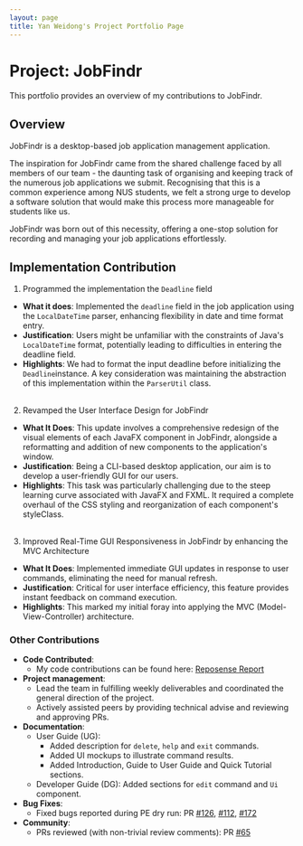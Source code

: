 ```yaml
---
layout: page
title: Yan Weidong's Project Portfolio Page
---
```


# Project: JobFindr

This portfolio provides an overview of my contributions to JobFindr.

## Overview

JobFindr is a desktop-based job application management application.

The inspiration for JobFindr came from the shared challenge faced by all members of our team - the daunting task of
organising and keeping track of the numerous job applications we submit. Recognising that this is a common experience
among NUS students, we felt a strong urge to develop a software solution that would make this process more manageable
for students like us.

JobFindr was born out of this necessity, offering a one-stop solution for recording and managing your job applications
effortlessly.

## Implementation Contribution

1. Programmed the implementation the `Deadline` field

* **What it does**: Implemented the `deadline` field in the job application using the `LocalDateTime` parser, enhancing
  flexibility in date and time format entry.
* **Justification**: Users might be unfamiliar with the constraints of Java's `LocalDateTime` format, potentially
  leading to difficulties in entering the deadline field.
* **Highlights**: We had to format the input deadline before initializing the `Deadline`instance. A key consideration
  was maintaining the abstraction of this implementation within the `ParserUtil` class.
  <br><br>

2. Revamped the User Interface Design for JobFindr

* **What It Does**: This update involves a comprehensive redesign of the visual elements of each JavaFX component in
  JobFindr, alongside a reformatting and addition of new components to the application's window.
* **Justification**: Being a CLI-based desktop application, our aim is to develop a user-friendly GUI for our users.
* **Highlights**: This task was particularly challenging due to the steep learning curve associated with JavaFX and
  FXML. It required a complete overhaul of the CSS styling and reorganization of each component's styleClass.
  <br><br>

3. Improved Real-Time GUI Responsiveness in JobFindr by enhancing the MVC Architecture

* **What It Does**: Implemented immediate GUI updates in response to user commands, eliminating the need for manual
  refresh.
* **Justification**: Critical for user interface efficiency, this feature provides instant feedback on command
  execution.
* **Highlights**: This marked my initial foray into applying the MVC (Model-View-Controller) architecture.
  <br>

### Other Contributions

* **Code Contributed**:
    * My code contributions can be found
      here: [Reposense Report](https://nus-cs2103-ay2324s1.github.io/tp-dashboard/?search=evanyan13&sort=groupTitle&sortWithin=title&timeframe=commit&mergegroup=&groupSelect=groupByRepos&breakdown=true&checkedFileTypes=docs~functional-code~test-code&since=2023-09-22)
* **Project management**:
    * Lead the team in fulfilling weekly deliverables and coordinated the general direction of the project.
    * Actively assisted peers by providing technical advise and reviewing and approving PRs.
* **Documentation**:
    * User Guide (UG):
        * Added description for `delete`, `help` and `exit` commands.
        * Added UI mockups to illustrate command results.
        * Added Introduction, Guide to User Guide and Quick Tutorial sections.
    * Developer Guide (DG): Added sections for `edit` command and `Ui` component.
* **Bug Fixes**:
    * Fixed bugs reported during PE dry run: PR [#126](https://github.com/AY2324S1-CS2103T-W12-3/tp/pull/126),
      [#112](https://github.com/AY2324S1-CS2103T-W12-3/tp/pull/112),
      [#172](https://github.com/AY2324S1-CS2103T-W12-3/tp/pull/172)
* **Community**:
    * PRs reviewed (with non-trivial review comments): PR [#65](https://github.com/AY2324S1-CS2103T-W12-3/tp/pull/65)
